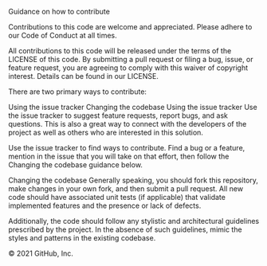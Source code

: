 Guidance on how to contribute

Contributions to this code are welcome and appreciated. Please adhere to our Code of Conduct at all times.

All contributions to this code will be released under the terms of the LICENSE of this code. By submitting a pull request or filing a bug, issue, or feature request, you are agreeing to comply with this waiver of copyright interest. Details can be found in our LICENSE.

There are two primary ways to contribute:

Using the issue tracker
Changing the codebase
Using the issue tracker
Use the issue tracker to suggest feature requests, report bugs, and ask questions. This is also a great way to connect with the developers of the project as well as others who are interested in this solution.

Use the issue tracker to find ways to contribute. Find a bug or a feature, mention in the issue that you will take on that effort, then follow the Changing the codebase guidance below.

Changing the codebase
Generally speaking, you should fork this repository, make changes in your own fork, and then submit a pull request. All new code should have associated unit tests (if applicable) that validate implemented features and the presence or lack of defects.

Additionally, the code should follow any stylistic and architectural guidelines prescribed by the project. In the absence of such guidelines, mimic the styles and patterns in the existing codebase.

© 2021 GitHub, Inc.